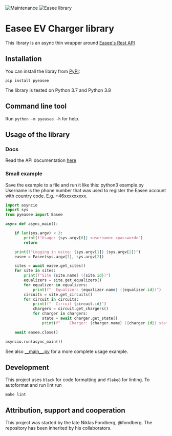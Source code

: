 ![Maintenance](https://img.shields.io/maintenance/yes/2023.svg) ![Easee library](https://github.com/nordicopen/easee/workflows/Easee%20library/badge.svg)

# Easee EV Charger library

This library is an async thin wrapper around [Easee's Rest API](https://developer.easee.com/reference/post_api-accounts-login)

## Installation

You can install the libray from [PyPI](https://pypi.org/project/pyeasee/):

    pip install pyeasee

The library is tested on Python 3.7 and Python 3.8

## Command line tool

Run `python -m pyeasee -h` for help.

## Usage of the library

### Docs

Read the API documentation [here](https://nordicopen.github.io/pyeasee/pyeasee/)

### Small example

Save the example to a file and run it like this: python3 example.py <username> <password>
Username is the phone number that was used to register the Easee account with country code.
E.g. +46xxxxxxxxx.

```python
import asyncio
import sys
from pyeasee import Easee

async def async_main():

    if len(sys.argv) < 3:
        print(f"Usage: {sys.argv[0]} <username> <password>")
        return

    print(f"Logging in using: {sys.argv[1]} {sys.argv[2]}")
    easee = Easee(sys.argv[1], sys.argv[2])

    sites = await easee.get_sites()
    for site in sites:
        print(f"Site {site.name} ({site.id})")
        equalizers = site.get_equalizers()
        for equalizer in equalizers:
            print(f"  Equalizer: {equalizer.name} ({equalizer.id})")
        circuits = site.get_circuits()
        for circuit in circuits:
            print(f"  Circuit {circuit.id}")
            chargers = circuit.get_chargers()
            for charger in chargers:
                state = await charger.get_state()
                print(f"    Charger: {charger.name} ({charger.id}) status: {state['chargerOpMode']}")

    await easee.close()

asyncio.run(async_main())
```

See also [\_\_main\_\_.py](https://github.com/nordicopen/pyeasee/blob/master/pyeasee/__main__.py) for a more complete usage example.

## Development

This project uses `black` for code formatting and `flake8` for linting. To autoformat and run lint run

```
make lint
```

## Attribution, support and cooperation

This project was started by the late Niklas Fondberg, @fondberg. The repository has been inherited by his collaborators.
